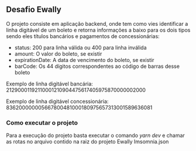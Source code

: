 ## Desafio Ewally

O projeto consiste em aplicação backend, onde tem como vies identificar a linha digitável de um boleto e retorna informações a baixo para os dois tipos sendo eles títulos bancários e pagamentos de concessionárias:

- status: 200 para linha válida ou 400 para linha inválida
- amount: O valor do boleto, se existir
- expirationDate: A data de vencimento do boleto, se existir
- barCode: Os 44 dígitos correspondentes ao código de barras desse boleto

Exemplo de linha digitável bancária: 21290001192110001210904475617405975870000002000

Exemplo de linha digitável concessionária: 836200000005667800481000180975657313001589636081

### Como executar o projeto

Para a execução do projeto basta executar o comando *yarn dev* e chamar as rotas no arquivo contido na raiz do projeto Ewally Imsomnia.json